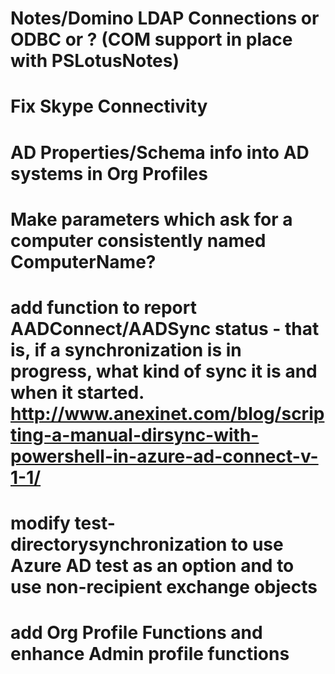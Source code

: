 # Notes/Domino LDAP Connections or ODBC or ? (COM support in place with PSLotusNotes)
# Fix Skype Connectivity
# AD Properties/Schema info into AD systems in Org Profiles
# Make parameters which ask for a computer consistently named ComputerName?
# add function to report AADConnect/AADSync status - that is, if a synchronization is in progress, what kind of sync it is and when it started. http://www.anexinet.com/blog/scripting-a-manual-dirsync-with-powershell-in-azure-ad-connect-v-1-1/
# modify test-directorysynchronization to use Azure AD test as an option and to use non-recipient exchange objects
# add Org Profile Functions and enhance Admin profile functions
